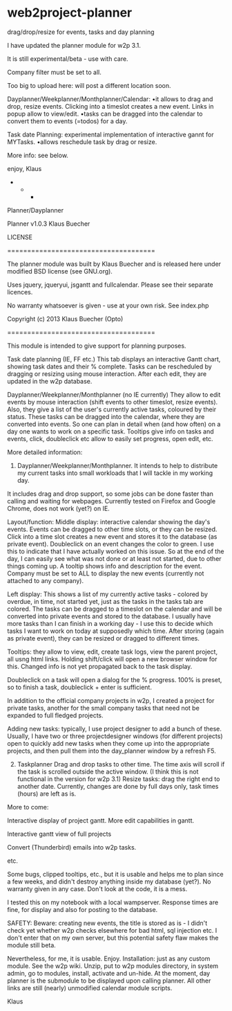 web2project-planner
===================

drag/drop/resize for events, tasks and day planning


I have updated the planner module for w2p 3.1.

It is still experimental/beta - use with care.

Company filter must be set to all.



Too big to upload here: will post a different location soon.

Dayplanner/Weekplanner/Monthplanner/Calendar: 
•it allows to drag and drop, resize events. Clicking into a timeslot creates a new event. Links in popup allow to view/edit.
•tasks can be dragged into the calendar to convert them to events (=todos) for a day.

Task date Planning: experimental implementation of interactive gannt for MYTasks.
•allows reschedule task by drag or resize.

More info: see below.

enjoy, Klaus

+ + +

Planner/Dayplanner

Planner v1.0.3 Klaus Buecher

LICENSE

=====================================

The planner module was built by Klaus Buecher and is released here under modified BSD license (see GNU.org).

Uses jquery, jqueryui, jsgantt and fullcalendar. Please see their separate licences.

No warranty whatsoever is given - use at your own risk. See index.php

Copyright (c) 2013 Klaus Buecher (Opto)

=====================================

This module is intended to give support for planning purposes.

Task date planning (IE, FF etc.) This tab displays an interactive Gantt chart, showing task dates and their % complete. Tasks can be rescheduled by dragging or resizing using mouse interaction. After each edit, they are updated in the w2p database.

Dayplanner/Weekplanner/Monthplanner (no IE currently) They allow to edit events by mouse interaction (shift events to other timeslot, resize events). Also, they give a list of the user's currently active tasks, coloured by their status. These tasks can be dragged into the calendar, where they are converted into events. So one can plan in detail when (and how often) on a day one wants to work on a specific task. Tooltips give info on tasks and events, click, doubleclick etc allow to easily set progress, open edit, etc.

More detailed information:

1) Dayplanner/Weekplanner/Monthplanner. It intends to help to distribute my current tasks into small workloads that I will tackle in my working day.

It includes drag and drop support, so some jobs can be done faster than calling and waiting for webpages. Currently tested on Firefox and Google Chrome, does not work (yet?) on IE.

Layout/function: Middle display: interactive calendar showing the day's events. Events can be dragged to other time slots, or they can be resized. Click into a time slot creates a new event and stores it to the database (as private event). Doubleclick on an event changes the color to green. I use this to indicate that I have actually worked on this issue. So at the end of the day, I can easily see what was not done or at least not started, due to other things coming up. A tooltip shows info and description for the event. Company must be set to ALL to display the new events (currently not attached to any company).

Left display: This shows a list of my currently active tasks - colored by overdue, in time, not started yet, just as the tasks in the tasks tab are colored. The tasks can be dragged to a timeslot on the calendar and will be converted into private events and stored to the database. I usually have more tasks than I can finish in a working day - I use this to decide which tasks I want to work on today at supposedly which time. After storing (again as private event), they can be resized or dragged to different times.

Tooltips: they allow to view, edit, create task logs, view the parent project, all usng html links. Holding shift/click will open a new browser window for this. Changed info is not yet propagated back to the task display.

Doubleclick on a task will open a dialog for the % progress. 100% is preset, so to finish a task, doubleclick + enter is sufficient.

In addition to the official company projects in w2p, I created a project for private tasks, another for the small company tasks that need not be expanded to full fledged projects.

Adding new tasks: typically, I use project designer to add a bunch of these. Usually, I have two or three projectdesigner windows (for different projects) open to quickly add new tasks when they come up into the appropriate projects, and then pull them into the day_planner window by a refresh F5.

2) Taskplanner Drag and drop tasks to other time. The time axis will scroll if the task is scrolled outside the active window. (I think this is not functional in the version for w2p 3.1) Resize tasks: drag the right end to another date. Currently, changes are done by full days only, task times (hours) are left as is.

More to come:

Interactive display of project gantt. More edit capabilities in gantt.

Interactive gantt view of full projects

Convert (Thunderbird) emails into w2p tasks.

etc.

Some bugs, clipped tooltips, etc., but it is usable and helps me to plan since a few weeks, and didn't destroy anything inside my database (yet?). No warranty given in any case. Don't look at the code, it is a mess.

I tested this on my notebook with a local wampserver. Response times are fine, for display and also for posting to the database.

SAFETY: Beware: creating new events, the title is stored as is - I didn't check yet whether w2p checks elsewhere for bad html, sql injection etc. I don't enter that on my own server, but this potential safety flaw makes the module still beta.

Nevertheless, for me, it is usable. Enjoy. Installation: just as any custom module. See the w2p wiki. Unzip, put to w2p modules directory, in system admin, go to modules, install, activate and un-hide. At the moment, day planner is the submodule to be displayed upon calling planner. All other links are still (nearly) unmodified calendar module scripts.

Klaus

